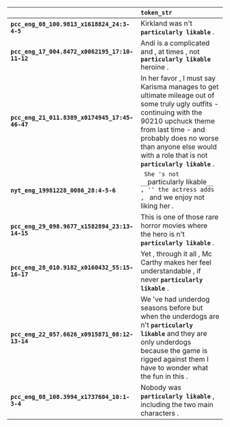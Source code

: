 |                                                | `token_str`                                                                                                                                                                                                                                                          |
|:-----------------------------------------------|:---------------------------------------------------------------------------------------------------------------------------------------------------------------------------------------------------------------------------------------------------------------------|
| **`pcc_eng_08_100.9813_x1618824_24:3-4-5`**    | Kirkland was n't __``particularly likable``__ .                                                                                                                                                                                                                      |
| **`pcc_eng_17_004.8472_x0062195_17:10-11-12`** | Andi is a complicated and , at times , not __``particularly likable``__ heroine .                                                                                                                                                                                    |
| **`pcc_eng_21_011.8389_x0174945_17:45-46-47`** | In her favor , I must say Karisma manages to get ultimate mileage out of some truly ugly outfits - continuing with the 90210 upchuck theme from last time - and probably does no worse than anyone else would with a role that is not __``particularly likable``__ . |
| **`nyt_eng_19981228_0086_28:4-5-6`**           | `` She 's not __``particularly likable``__ , '' the actress adds , `` and we enjoy not liking her .                                                                                                                                                                  |
| **`pcc_eng_29_098.9677_x1582894_23:13-14-15`** | This is one of those rare horror movies where the hero is n't __``particularly likable``__ .                                                                                                                                                                         |
| **`pcc_eng_28_010.9182_x0160432_55:15-16-17`** | Yet , through it all , Mc Carthy makes her feel understandable , if never __``particularly likable``__ .                                                                                                                                                             |
| **`pcc_eng_22_057.6626_x0915871_08:12-13-14`** | We 've had underdog seasons before but when the underdogs are n't __``particularly likable``__ and they are only underdogs because the game is rigged against them I have to wonder what the fun in this .                                                           |
| **`pcc_eng_08_108.3994_x1737604_10:1-3-4`**    | Nobody was __``particularly likable``__ , including the two main characters .                                                                                                                                                                                        |